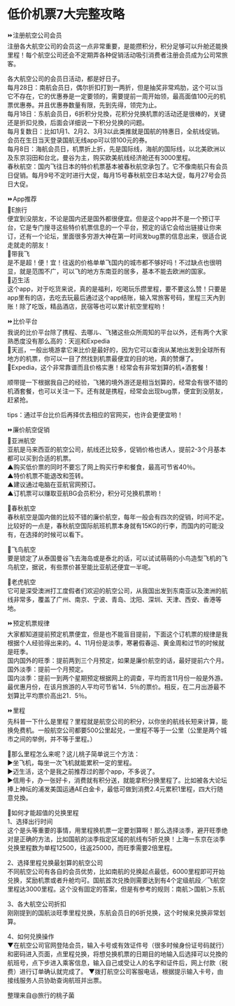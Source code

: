 # 低价机票7大完整攻略
⏩注册航空公司会员  
注册各大航空公司的会员这一点非常重要，是能攒积分，积分足够可以升舱还能换里程！每个航空公司还会不定期弄各种促销活动吸引消费者注册会员成为公司常旅客。  
 
各大航空公司的会员日活动，都是好日子。  
每月28日：南航会员日，偶尔折扣打到一两折，但是抽奖非常鸡肋，这个可以当它不存在，它的优惠券是一定要领的，需要提前一周开始领，最高面值100元的机票优惠券。并且优惠券数量有限，先到先得，领完为止。  
每月18日：东航会员日，6折积分兑換，花积分兑换机票的活动还是很棒的，关键还是折扣兑換，后面会详细说一下积分兑换的问题。  
每月复数日：比如1月1、2月2、3月3以此类推就是国航的特惠日，全航线促销。会员在生日当天登录国航无线app可以领100元的券。  
每月8日：海航会员日，机票折上折，先是国际线，海航的国际线，以北美欧洲以及东京羽田和台北，曼谷为主，购买欧美航线经济舱还有3000里程。  
春秋航空：国内飞往日本的特价机票基本被春秋航空承包了。它不像南航只有会员日促销。每月9号不定时进行大促，每月15号春秋航空日本站大促，每月27号会员日大促。  
 

⏩App推荐  
🔸E旅行  
便宜到没朋友，不论是国内还是国外都很便宜。但是这个app并不是一个预订平台，它是专门搜寻这些特价机票信息的一个平台，预定的话它会给出链接让你来订，还有一个论坛，里面很多穷游大神在第一时间发bug票的信息出来，很适合说走就走的朋友！  
🔸带我飞   
是不是超！便！宜！往返的价格单单飞国内的城市都不够好吗！不过缺点也很明显，就是范围不广，可以飞的地方东南亚的居多，基本不能去欧洲的国家。  
🔸迈生活   
这个app，对于吃货来说，真的是福利，吃喝玩乐攒里程，要不要这么赞！只要是app里有的店，去吃去玩最后通过这个app结账，输入常旅客号码，里程三天內到账！除了吃饭，精品酒店，民宿等也可以累计航空里程哟！  

⏩比价平台  
我说的比价平台除了携程、去哪ル、飞猪这些众所周知的平台以外，还有两个大家熟悉度没有那么高的：天巡和Expedia  
🔸天巡，一般出境游拿它来比价是最好的，因为它可以查询从某地出发到全球所有地方的机票，你可以一目了然找到机票最便宜的目的地，真的赞爆了。  
🔸Expedia，这个非常靠谱而且价格实惠！经常会有非常划算的机+酒套餐！  

顺带提一下根据我自己的经验，飞猪的境外游还是相当划算的，经常会有很不错的机酒套餐，也可以关注一下。还有就是携程，经常会出现bug票，便宜到没朋友，赶紧抢。  

tips：通过平台比价后再择优去相应的官网买，也许会更便宜哟！  

⏩廉价航空促销  
🔸亚洲航空   
亚航是马来西亚的航空公司，航线还比较多，促销价格也诱人，提前2-3个月基本都可以买到合适的机票。  
▲购买低价票的同时不要忘了网上购买行李和餐食，最高可节省40％。  
▲特价机票不能退改和签转。  
▲建议通过电脑在亚航官网预订。  
▲订机票可以赚取亚航BG会员积分，积分可兑换机票哟！  
 
🔸春秋航空   
春秋航空是国内做的比较不错的廉价航空，每年一般会有四次的促销，时间不定。比较好的一点是，春秋航空国际航班机票本身就有15KG的行李，而国内的可能没有，在选择的时候可以看下。  

🔸飞鸟航空   
要是锁定了从泰国曼谷飞去海岛或是泰北的话，可以试试萌萌的小鸟造型飞机的飞鸟航空，据说，有些票价甚至能比亚航还便宜一半呢。  

🔸老虎航空   
它可是深受澳洲打工度假者们欢迎的航空公司，从我国出发到东南亚以及澳洲的航线非常多，覆盖了广州、南京、宁波、青岛、沈阳、深圳、天津、西安、香港等地。  

⏩预定机票规律  
大家都知道提前预定机票便宜，但是也不能盲目提前，下面这个订机票的规律是我根据个人经验得出来的。4、11月份是淡季，寒暑假春运、黄金周和过节的时候就是旺季。  
国内国外的旺季：提前两到三个月预定，如果是廉价航空的话，最好提前六个月。  
国外淡季：提前一个月预定。  
国内淡季：提前一到两个星期预定根据网上的调查，平均而言11月份一般是外游。  
最优惠月份，在该月旅游的人平均可节省14．5％的票价。相反，在二月出游最不划算比平均票价高出21．5％。  

⏩里程  
先科普一下什么是里程？里程就是航空公司的积分，以你坐的航线长短来计算，能换免费机。一般航空公司都要500公里起兑，一里程不等于一公里（公里是两个城市之间的举例，并不等于里程。）   
 
🔸那么里程怎么来呢？这儿桃子简单说三个方法：  
▶坐飞机，每坐一次飞机就能累积一定的里程。  
▶迈生活，这个是我之前推荐过的那个app，不多说了。  
▶信用卡，办一张好卡，消费就有积分送，就能拿积分换里程了。比如被各大论坛捧上神坛的浦发美国运通AE白金卡，最低可做到消费2.4元累积1里程，四大行随意兑換。  

🔸如何才能超值的兑换里程  
1、选择出行时间  
这个是头等重要的事情，用里程换机票一定要划算啊！那么选择淡季，避开旺季绝对是正确的方法，比如国航的淡季指定区域的航线有5折兑换！上海一东京在淡季兑换里程数为单程12500，往返25000，而旺季需要2倍里程。
 
2、选择里程兑换最划算的航空公司   
不同航空公司有各自的会员优势，比如南航的兑换起点最低，6000里程即可开始兑换，奖励机票或者升舱均可。国航首次兑換则需要达到有4个定级航段／飞航空里程达3000里程。这个没有固定的答案，但是有参考的规则：南航＞国航＞东航  
 
3、各大航空公司折扣   
刚刚提到的国航淡旺季里程兑换，东航会员日的6折兑换，这个时候来兑换非常划算。

4、如何兑换操作  
▼在航空公司官网登陆会员，输入卡号或有效证件号（很多时候身份证号码就行）和密码进入页面，点里程兑换，将想兑换机票的日期目的地输入后选择可以兑換的航班号，点下步进入乘客信息，输入自己或受让人的名字和证件后，网上付款（税费）进行订单确认就完成了。 
▼拨打航空公司客服电话，根据提示输入卡号，由接线服务人员协助查询航班并出票。  

整理来自@旅行的桃子菌